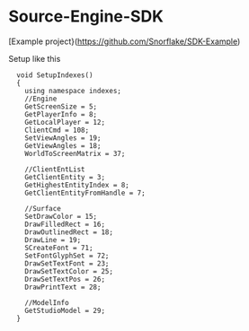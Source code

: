 # Source-Engine-SDK
[Example project}(https://github.com/Snorflake/SDK-Example)


Setup like this

      void SetupIndexes()
      {
      	using namespace indexes;
      	//Engine
      	GetScreenSize = 5;
      	GetPlayerInfo = 8;
      	GetLocalPlayer = 12;
      	ClientCmd = 108;
      	SetViewAngles = 19;
      	GetViewAngles = 18;
      	WorldToScreenMatrix = 37;
      
      	//ClientEntList
      	GetClientEntity = 3;
      	GetHighestEntityIndex = 8;
      	GetClientEntityFromHandle = 7;
      
      	//Surface
      	SetDrawColor = 15;
      	DrawFilledRect = 16;
      	DrawOutlinedRect = 18;
      	DrawLine = 19;
      	SCreateFont = 71;
      	SetFontGlyphSet = 72;
      	DrawSetTextFont = 23;
      	DrawSetTextColor = 25;
      	DrawSetTextPos = 26;
      	DrawPrintText = 28;
      
      	//ModelInfo
      	GetStudioModel = 29;
      }
